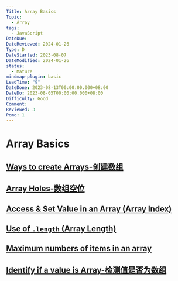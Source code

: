 ```yaml
---
Title: Array Basics
Topic:
  - Array
tags:
  - JavaScript
DateDue: 
DateReviewed: 2024-01-26
Type: D
DateStarted: 2023-08-07
DateModified: 2024-01-26
status:
  - Mature
mindmap-plugin: basic
LeadTime: "9"
DateDone: 2023-08-13T00:00:00.000+08:00
DateDo: 2023-08-05T00:00:00.000+08:00
Difficulty: Good
Comment: 
Reviewed: 3
Pomo: 1
---
```


# Array Basics

## [Ways to create Arrays-创建数组](Ways%20to%20create%20Arrays-创建数组.md)

## [Array Holes-数组空位](Array%20Holes-数组空位.md)

## [Access & Set Value in an Array (Array Index)](Access%20&%20Set%20Value%20in%20an%20Array%20(Array%20Index).md)

## [Use of `.length` (Array Length)](Use%20of%20`.length`%20(Array%20Length).md)

## [Maximum numbers of items in an array](Maximum%20numbers%20of%20items%20in%20an%20array.md)

## [Identify if a value is Array-检测值是否为数组](Identify%20if%20a%20value%20is%20Array-检测值是否为数组.md)